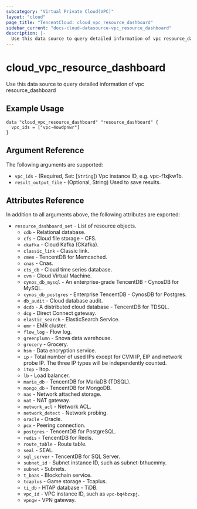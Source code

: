 ```yaml
---
subcategory: "Virtual Private Cloud(VPC)"
layout: "cloud"
page_title: "TencentCloud: cloud_vpc_resource_dashboard"
sidebar_current: "docs-cloud-datasource-vpc_resource_dashboard"
description: |-
  Use this data source to query detailed information of vpc resource_dashboard
---
```


# cloud_vpc_resource_dashboard

Use this data source to query detailed information of vpc resource_dashboard

## Example Usage

```hcl
data "cloud_vpc_resource_dashboard" "resource_dashboard" {
  vpc_ids = ["vpc-4owdpnwr"]
}
```

## Argument Reference

The following arguments are supported:

* `vpc_ids` - (Required, Set: [`String`]) Vpc instance ID, e.g. vpc-f1xjkw1b.
* `result_output_file` - (Optional, String) Used to save results.

## Attributes Reference

In addition to all arguments above, the following attributes are exported:

* `resource_dashboard_set` - List of resource objects.
  * `cdb` - Relational database.
  * `cfs` - Cloud file storage - CFS.
  * `ckafka` - Cloud Kafka (CKafka).
  * `classic_link` - Classic link.
  * `cmem` - TencentDB for Memcached.
  * `cnas` - Cnas.
  * `cts_db` - Cloud time series database.
  * `cvm` - Cloud Virtual Machine.
  * `cynos_db_mysql` - An enterprise-grade TencentDB - CynosDB for MySQL.
  * `cynos_db_postgres` - Enterprise TencentDB - CynosDB for Postgres.
  * `db_audit` - Cloud database audit.
  * `dcdb` - A distributed cloud database - TencentDB for TDSQL.
  * `dcg` - Direct Connect gateway.
  * `elastic_search` - ElasticSearch Service.
  * `emr` - EMR cluster.
  * `flow_log` - Flow log.
  * `greenplumn` - Snova data warehouse.
  * `grocery` - Grocery.
  * `hsm` - Data encryption service.
  * `ip` - Total number of used IPs except for CVM IP, EIP and network probe IP. The three IP types will be independently counted.
  * `itop` - Itop.
  * `lb` - Load balancer.
  * `maria_db` - TencentDB for MariaDB (TDSQL).
  * `mongo_db` - TencentDB for MongoDB.
  * `nas` - Network attached storage.
  * `nat` - NAT gateway.
  * `network_acl` - Network ACL.
  * `network_detect` - Network probing.
  * `oracle` - Oracle.
  * `pcx` - Peering connection.
  * `postgres` - TencentDB for PostgreSQL.
  * `redis` - TencentDB for Redis.
  * `route_table` - Route table.
  * `seal` - SEAL.
  * `sql_server` - TencentDB for SQL Server.
  * `subnet_id` - Subnet instance ID, such as subnet-bthucmmy.
  * `subnet` - Subnets.
  * `t_baas` - Blockchain service.
  * `tcaplus` - Game storage - Tcaplus.
  * `ti_db` - HTAP database - TiDB.
  * `vpc_id` - VPC instance ID, such as `vpc-bq4bzxpj`.
  * `vpngw` - VPN gateway.


